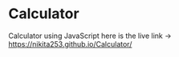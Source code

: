 # Calculator
Calculator using JavaScript
here is the live link -> https://nikita253.github.io/Calculator/
